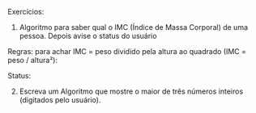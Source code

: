 Exercícios:

1) Algoritmo para saber qual o IMC (Índice de Massa
Corporal) de uma pessoa. Depois avise o status do
usuário

Regras: para achar IMC = peso dividido pela altura ao
quadrado (IMC = peso / altura²):

Status:

2) Escreva um Algoritmo que mostre o maior de três
números inteiros (digitados pelo usuário).

